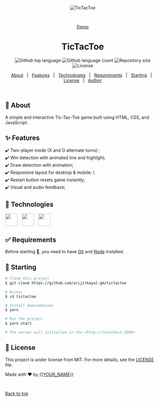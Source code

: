 <div align="center" id="top"> 
  <img src="screenshots/play.gif" alt="TicTacToe" />

  &#xa0;

  <a href="https://arijitkayal-gm.github.io/Tic-tac-toe-/">Demo</a>
</div>

<h1 align="center">TicTacToe</h1>

<p align="center">
  <img alt="Github top language" src="https://img.shields.io/github/languages/top/arijitkayal-gm/tictactoe?color=56BEB8">

  <img alt="Github language count" src="https://img.shields.io/github/languages/count/arijitkayal-gm/tictactoe?color=56BEB8">

  <img alt="Repository size" src="https://img.shields.io/github/repo-size/arijitkayal-gm/tictactoe?color=56BEB8">

  <img alt="License" src="https://img.shields.io/github/license/arijitkayal-gm/tictactoe?color=56BEB8">

  <!-- <img alt="Github issues" src="https://img.shields.io/github/issues/arijitkayal-gm/tictactoe?color=56BEB8" /> -->

  <!-- <img alt="Github forks" src="https://img.shields.io/github/forks/arijitkayal-gm/tictactoe?color=56BEB8" /> -->

  <!-- <img alt="Github stars" src="https://img.shields.io/github/stars/arijitkayal-gm/tictactoe?color=56BEB8" /> -->
</p>

<!-- Status -->

<!-- <h4 align="center"> 
	🚧  TicTacToe 🚀 Under construction...  🚧
</h4> 

<hr> -->

<p align="center">
  <a href="#dart-about">About</a> &#xa0; | &#xa0; 
  <a href="#sparkles-features">Features</a> &#xa0; | &#xa0;
  <a href="#rocket-technologies">Technologies</a> &#xa0; | &#xa0;
  <a href="#white_check_mark-requirements">Requirements</a> &#xa0; | &#xa0;
  <a href="#checkered_flag-starting">Starting</a> &#xa0; | &#xa0;
  <a href="#memo-license">License</a> &#xa0; | &#xa0;
  <a href="https://github.com/arijitkayal-gm" target="_blank">Author</a>
</p>

<br>

## :dart: About ##

A simple and interactive Tic-Tac-Toe game built using HTML, CSS, and JavaScript.

## :sparkles: Features ##

:heavy_check_mark: Two-player mode (X and O alternate turns) ;\
:heavy_check_mark: Win detection with animated line and highlight;\
:heavy_check_mark: Draw detection with animation;\
:heavy_check_mark:  Responsive layout for desktop & mobile; \  
:heavy_check_mark: Restart button resets game instantly; \
:heavy_check_mark: Visual and audio feedback;

## :rocket: Technologies ##

<div align="left">
  <img src="https://img.shields.io/badge/JavaScript-F7DF1E?logo=javascript&logoColor=black&style=for-the-badge" height="40" />
  <img width="6"/>
  <img src="https://img.shields.io/badge/HTML5-E34F26?logo=html5&logoColor=white&style=for-the-badge" height="40" />
  <img width="6"/>
  <img src="https://img.shields.io/badge/CSS3-1572B6?logo=css3&logoColor=white&style=for-the-badge" height="40" />
</div>

## :white_check_mark: Requirements ##

Before starting :checkered_flag:, you need to have [Git](https://git-scm.com) and [Node](https://nodejs.org/en/) installed.

## :checkered_flag: Starting ##

```bash
# Clone this project
$ git clone https://github.com/arijitkayal-gm/tictactoe

# Access
$ cd tictactoe

# Install dependencies
$ yarn

# Run the project
$ yarn start

# The server will initialize in the <http://localhost:3000>
```

## :memo: License 

This project is under license from MIT. For more details, see the [LICENSE](LICENSE.md) file.


Made with :heart: by <a href="https://github.com/arijitkayal-gm" target="_blank">{{YOUR_NAME}}</a>

&#xa0;

<a href="#top">Back to top</a>
